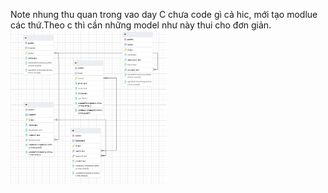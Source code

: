 Note nhung thu quan trong vao day
C chưa code gì cả hic, mới tạo modlue các thứ.Theo c thì cần những model như này thui cho đơn giản.
<img src="https://github.com/diplom-colap/online-educational-platform/blob/thao/dataschema.JPG" alt=".dataschema" width="250" />
